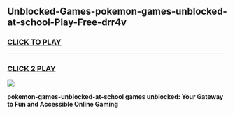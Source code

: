 
## Unblocked-Games-pokemon-games-unblocked-at-school-Play-Free-drr4v
<h3>
<a href="https://premium76.site?title=pokemon-games-unblocked-at-school&ref=18A1">CLICK TO PLAY</a></h3>
<hr>

<h3>
<a href="https://premium76.site?title=pokemon-games-unblocked-at-school&ref=18A1">CLICK 2 PLAY</a>
  
</h3>

<a href="https://premium76.site?title=pokemon-games-unblocked-at-school&ref=18A1"><img src="https://clearcache.store/games.png"></a>


**pokemon-games-unblocked-at-school games unblocked: Your Gateway to Fun and Accessible Online Gaming**
